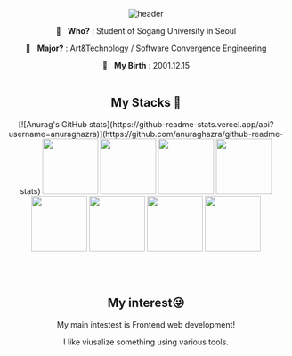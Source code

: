 <div align="center">
  
![header](https://capsule-render.vercel.app/api?type=soft&color=0:EEFF00,100:a82da8&height=200&section=header&text=Inyoung&fontSize=90&stroke=c6d0ce)
</div>


<p align="center" font-size=30> 🏫&nbsp;&nbsp;&nbsp;<b>Who?</b> : Student of Sogang University in Seoul </h3>
<p align="center"> 📖&nbsp;&nbsp;&nbsp;<b>Major?</b> : Art&Technology / Software Convergence Engineering </h3>
<p align="center"> 🎉&nbsp;&nbsp;&nbsp;<b>My Birth</b> : 2001.12.15</h3>
<br>
<br>

<h2 align="center">My Stacks 🚀</h2>
<p align="center"> 
  [![Anurag's GitHub stats](https://github-readme-stats.vercel.app/api?username=anuraghazra)](https://github.com/anuraghazra/github-readme-stats)

  <img src="https://cdn.jsdelivr.net/gh/devicons/devicon/icons/html5/html5-original-wordmark.svg" width=100/>
  <img src="https://cdn.jsdelivr.net/gh/devicons/devicon/icons/css3/css3-original-wordmark.svg" width=100/> 
  <img src="https://cdn.jsdelivr.net/gh/devicons/devicon/icons/javascript/javascript-original.svg" width= 100 />
  <img src="https://cdn.jsdelivr.net/gh/devicons/devicon/icons/python/python-original-wordmark.svg" width = 100 /> 
  <img src="https://cdn.jsdelivr.net/gh/devicons/devicon/icons/c/c-original.svg" width=100 />
  <img src="https://cdn.jsdelivr.net/gh/devicons/devicon/icons/react/react-original.svg" width=100 />
  <img src="https://cdn.jsdelivr.net/gh/devicons/devicon/icons/premierepro/premierepro-original.svg"width=100/>        
 <img src="https://cdn.jsdelivr.net/gh/devicons/devicon/icons/figma/figma-original.svg" width=100 />
          
        
</p>
<br>
<br>
<h2 align="center"> My interest😜 </h2>
  <p align ="center">My main intestest is Frontend web development!</p>
  <p align ="center">I like viusalize something using various tools.</p>
  
  


        
<!--
**rmdnps10/rmdnps10** is a ✨ _special_ ✨ repository because its `README.md` (this file) appears on your GitHub profile.

Here are some ideas to get you started:

- 🔭 I’m currently working on ...
- 🌱 I’m currently learning ...
- 👯 I’m looking to collaborate on ...
- 🤔 I’m looking for help with ...
- 💬 Ask me about ...
- 📫 How to reach me: ...
- 😄 Pronouns: ...
- ⚡ Fun fact: ...
-->
